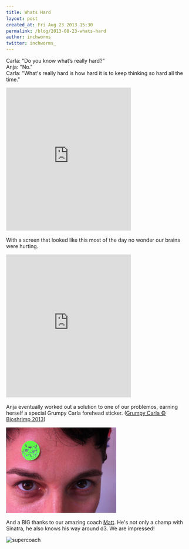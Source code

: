 ```yaml
---
title: Whats Hard
layout: post
created_at: Fri Aug 23 2013 15:30
permalink: /blog/2013-08-23-whats-hard
author: inchworms
twitter: inchworms_
---
```


Carla: "Do you know what’s really hard?"</br>
Anja: "No."</br>
Carla: "What's really hard is how hard it is to keep thinking so hard all the time."</br>

<iframe src="http://loopc.am/bioshrimp/loops/headdesking-hard.widget" width="340" height="390" scrolling="no" frameborder="no" allowTransparency="true"></iframe>

With a screen that looked like this most of the day no wonder our brains were hurting.

<iframe src="http://loopc.am/tyranja/loops/15.widget" width="340" height="390" scrolling="no" frameborder="no" allowTransparency="true"></iframe>

Anja eventually worked out a solution to one of our problemos, earning herself a special Grumpy Carla forehead sticker. ([Grumpy Carla © Bioshrimp 2013](http://inchworms.net/images/grumpycarla.jpg))

<img src="/images/anja_sticker.jpg" alt="anja_sticker" style="width: 300px;"/>

And a BIG thanks to our amazing coach [Matt](https://twitter.com/fidothe). He's not only a champ with Sinatra, he also knows his way around d3. We are impressed!

![supercoach](http://weknowgifs.com/wp-content/uploads/2013/05/mexican-soccer-coach-super-saiyan-gif.gif)

